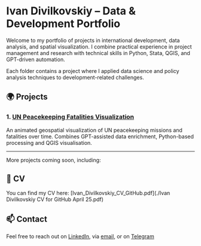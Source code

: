 # Ivan Divilkovskiy – Data & Development Portfolio

Welcome to my portfolio of projects in international development, data analysis, and spatial visualization. I combine practical experience in project management and research with technical skills in Python, Stata, QGIS, and GPT-driven automation.

Each folder contains a project where I applied data science and policy analysis techniques to development-related challenges.

## 🌍 Projects

### 1. [UN Peacekeeping Fatalities Visualization](./Peacekeeping-Fatalities)
An animated geospatial visualization of UN peacekeeping missions and fatalities over time. Combines GPT-assisted data enrichment, Python-based processing and QGIS visualisation.

---

More projects coming soon, including:

## 📄 CV

You can find my CV here: [Ivan_Divilkovskiy_CV_GitHub.pdf](./Ivan Divilkovskiy CV for GitHub April 25.pdf)

## 📫 Contact

Feel free to reach out on [LinkedIn](https://www.linkedin.com/in/ivandivilkovskiy), via [email](mailto:ivan.divilkovskiy@gmail.com), or on [Telegram](https://t.me/ivandivilkovskiy)
